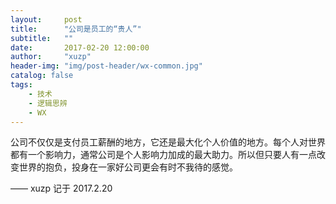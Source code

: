 ```yaml
---
layout:     post
title:      "公司是员工的“贵人”"
subtitle:   ""
date:       2017-02-20 12:00:00
author:     "xuzp"
header-img: "img/post-header/wx-common.jpg"
catalog: false
tags:
    - 技术
    - 逻辑思辨
    - WX
---
```


公司不仅仅是支付员工薪酬的地方，它还是最大化个人价值的地方。每个人对世界都有一个影响力，通常公司是个人影响力加成的最大助力。所以但只要人有一点改变世界的抱负，投身在一家好公司更会有时不我待的感觉。

—— xuzp 记于 2017.2.20
